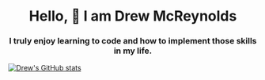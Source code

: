 <h1 align="center">Hello, 🖖 I am Drew McReynolds</h1>

<h3 align="center"> I truly enjoy learning to code and how to implement those skills in my life.</h3>

[![Drew's GitHub stats](https://github-readme-stats.vercel.app/api?username=drewmcreynolds)](https://github.com/drewmcreynolds/github-readme-stats)

